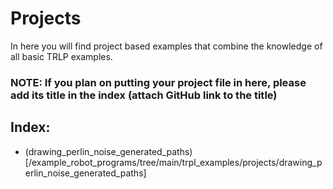 # Projects 
In here you will find project based examples that combine the knowledge of all basic TRLP examples.
### **NOTE: If you plan on putting your project file in here, please add its title in the index (attach GitHub link to the title)**
## Index:
* (drawing_perlin_noise_generated_paths)[/example_robot_programs/tree/main/trpl_examples/projects/drawing_perlin_noise_generated_paths]

